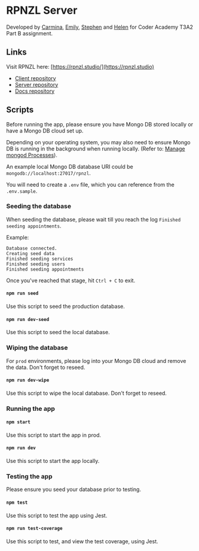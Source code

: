 # RPNZL Server

Developed by [Carmina](https://github.com/CarminaF), [Emily](https://github.com/e-mehegan), [Stephen](https://github.com/StevieG46) and [Helen](https://github.com/hotteok219) for Coder Academy T3A2 Part B assignment.

## Links

Visit RPNZL here: [https://rpnzl.studio/](https://rpnzl.studio)

- [Client repository](https://github.com/CA-RPNZL/rpnzl-client)
- [Server repository](https://github.com/CA-RPNZL/rpnzl-server)
- [Docs repository](https://github.com/CA-RPNZL/rpnzl-docs)

## Scripts

Before running the app, please ensure you have Mongo DB stored locally or have a Mongo DB cloud set up.

Depending on your operating system, you may also need to ensure Mongo DB is running in the background when running locally. (Refer to: [Manage mongod Processes](https://www.mongodb.com/docs/manual/tutorial/manage-mongodb-processes/)).

An example local Mongo DB database URI could be `mongodb://localhost:27017/rpnzl`.

You will need to create a `.env` file, which you can reference from the `.env.sample`.

### Seeding the database

When seeding the database, please wait till you reach the log `Finished seeding appointments`.

Example:
```
Database connected.
Creating seed data
Finished seeding services
Finished seeding users
Finished seeding appointments
```

Once you've reached that stage, hit `Ctrl + C` to exit.

#### `npm run seed`

Use this script to seed the production database.

#### `npm run dev-seed`

Use this script to seed the local database.

### Wiping the database

For `prod` environments, please log into your Mongo DB cloud and remove the data. Don't forget to reseed.

#### `npm run dev-wipe`

Use this script to wipe the local database. Don't forget to reseed.

### Running the app

#### `npm start`

Use this script to start the app in prod.

#### `npm run dev`

Use this script to start the app locally.

### Testing the app

Please ensure you seed your database prior to testing.

#### `npm test`

Use this script to test the app using Jest.

#### `npm run test-coverage`

Use this script to test, and view the test coverage, using Jest.